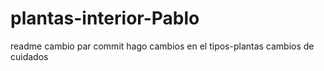 # plantas-interior-Pablo
readme cambio par commit
 hago cambios en el tipos-plantas
cambios de cuidados